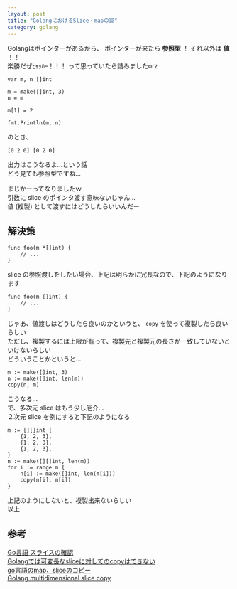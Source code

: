 ```yaml
---
layout: post
title: "GolangにおけるSlice・mapの罠"
category: golang
---
```

Golangはポインターがあるから、
ポインターが来たら **参照型** ！
それ以外は **値** ！！  
楽勝だぜﾋｬｯﾊｰ！！！
って思っていたら詰みましたorz

```golang
var m, n []int

m = make([]int, 3)
n = m

m[1] = 2

fmt.Println(m, n)
```
のとき、
```
[0 2 0] [0 2 0]
```
出力はこうなるよ…という話  
どう見ても参照型ですね…

まじかーってなりましたｗ  
引数に slice のポインタ渡す意味ないじゃん…  
値 (複製) として渡すにはどうしたらいいんだー


## 解決策
```golang
func foo(m *[]int) {
    // ...
}
```
slice の参照渡しをしたい場合、上記は明らかに冗長なので、下記のようになります
```golang
func foo(m []int) {
    // ...
}
```
じゃあ、値渡しはどうしたら良いのかというと、
`copy` を使って複製したら良いらしい  
ただし、複製するには上限が有って、複製先と複製元の長さが一致していないといけないらしい  
どういうことかというと...
```golang
m := make([]int, 3)
n := make([]int, len(m))
copy(n, m)
```
こうなる…  
で、多次元 slice はもう少し厄介...  
２次元 slice を例にすると下記のようになる
```golang
m := [][]int {
    {1, 2, 3},
    {1, 2, 3},
    {1, 2, 3},
}
n := make([][]int, len(m))
for i := range m {
    n[i] := make([]int, len(m[i]))
    copy(n[i], m[i])
}
```
上記のようにしないと、複製出来ないらしい  
以上

## 参考
[Go言語 スライスの確認](https://qiita.com/mizukmb/items/b543f88bc37c9a75673f)  
[Golangでは可変長なsliceに対してのcopyはできない](https://medium.com/@timakin/golang%E3%81%A7%E3%81%AF%E5%8F%AF%E5%A4%89%E9%95%B7%E3%81%AAslice%E3%81%AB%E5%AF%BE%E3%81%97%E3%81%A6%E3%81%AEcopy%E3%81%AF%E3%81%A7%E3%81%8D%E3%81%AA%E3%81%84-5cf1c8b852c2)  
[go言語のmap、sliceのコピー](https://kido0617.github.io/go/2016-08-08-map-copy/)  
[Golang multidimensional slice copy](https://stackoverflow.com/questions/45465368/golang-multidimensional-slice-copy)

